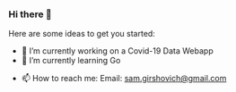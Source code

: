 ### Hi there 👋

<!--
**samg11/samg11** is a ✨ _special_ ✨ repository because its `README.md` (this file) appears on your GitHub profile.
-->
Here are some ideas to get you started:

- 🔭 I’m currently working on a Covid-19 Data Webapp
- 🌱 I’m currently learning Go
<!-- 👯 I’m looking to collaborate on ...
- 🤔 I’m looking for help with ...
- 💬 Ask me about ...-->
- 📫 How to reach me:  Email: sam.girshovich@gmail.com
<!-- - ⚡ Fun fact: ... -->
